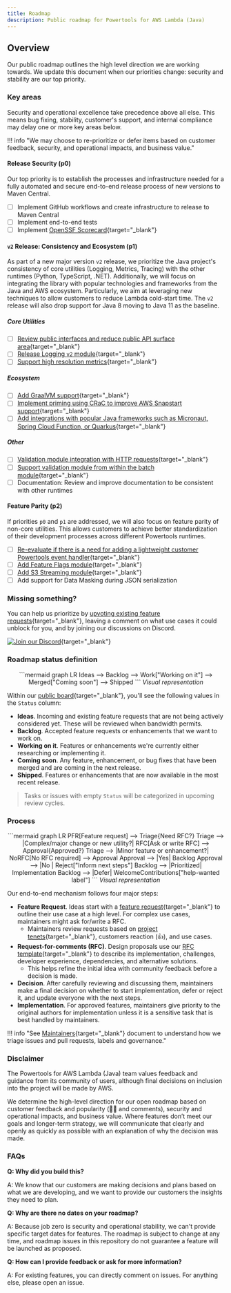 ```yaml
---
title: Roadmap
description: Public roadmap for Powertools for AWS Lambda (Java)
---
```


## Overview

Our public roadmap outlines the high level direction we are working towards. We update this document when our priorities change: security and stability are our top priority.

### Key areas

Security and operational excellence take precedence above all else. This means bug fixing, stability, customer's support, and internal compliance may delay one or more key areas below.

!!! info "We may choose to re-prioritize or defer items based on customer feedback, security, and operational impacts, and business value."

#### Release Security (p0)

Our top priority is to establish the processes and infrastructure needed for a fully automated and secure end-to-end release process of new versions to Maven Central.

- [ ] Implement GitHub workflows and create infrastructure to release to Maven Central
- [ ] Implement end-to-end tests
- [ ] Implement [OpenSSF Scorecard](https://openssf.org/projects/scorecard/){target="\_blank"}

#### `v2` Release: Consistency and Ecosystem (p1)

As part of a new major version `v2` release, we prioritize the Java project's consistency of core utilities (Logging, Metrics, Tracing) with the other runtimes (Python, TypeScript, .NET). Additionally, we will focus on integrating the library with popular technologies and frameworks from the Java and AWS ecosystem. Particularly, we aim at leveraging new techniques to allow customers to reduce Lambda cold-start time. The `v2` release will also drop support for Java 8 moving to Java 11 as the baseline.

##### Core Utilities

- [ ] [Review public interfaces and reduce public API surface area](https://github.com/aws-powertools/powertools-lambda-java/issues/1283){target="\_blank"}
- [ ] [Release Logging `v2` module](https://github.com/aws-powertools/powertools-lambda-java/issues/965){target="\_blank"}
- [ ] [Support high resolution metrics](https://github.com/aws-powertools/powertools-lambda-java/issues/1041){target="\_blank"}

##### Ecosystem

- [ ] [Add GraalVM support](https://github.com/aws-powertools/powertools-lambda-java/issues/764){target="\_blank"}
- [ ] [Implement priming using CRaC to improve AWS Snapstart support](https://github.com/aws-powertools/powertools-lambda-java/issues/1588){target="\_blank"}
- [ ] [Add integrations with popular Java frameworks such as Micronaut, Spring Cloud Function, or Quarkus](https://github.com/aws-powertools/powertools-lambda-java/issues/1701){target="\_blank"}

##### Other

- [ ] [Validation module integration with HTTP requests](https://github.com/aws-powertools/powertools-lambda-java/issues/1298){target="\_blank"}
- [ ] [Support validation module from within the batch module](https://github.com/aws-powertools/powertools-lambda-java/issues/1496){target="\_blank"}
- [ ] Documentation: Review and improve documentation to be consistent with other runtimes

#### Feature Parity (p2)

If priorities `p0` and `p1` are addressed, we will also focus on feature parity of non-core utilities. This allows customers to achieve better standardization of their development processes across different Powertools runtimes.

- [ ] [Re-evaluate if there is a need for adding a lightweight customer Powertools event handler](https://github.com/aws-powertools/powertools-lambda-java/issues/1103){target="\_blank"}
- [ ] [Add Feature Flags module](https://github.com/aws-powertools/powertools-lambda-java/issues/1086){target="\_blank"}
- [ ] [Add S3 Streaming module](https://github.com/aws-powertools/powertools-lambda-java/issues/1085){target="\_blank"}
- [ ] Add support for Data Masking during JSON serialization

### Missing something?

You can help us prioritize by [upvoting existing feature requests](https://github.com/aws-powertools/powertools-lambda-java/issues?q=is%3Aissue%20state%3Aopen%20label%3Aenhancement){target="\_blank"},
leaving a comment on what use cases it could unblock for you, and by joining our discussions on Discord.

[![Join our Discord](https://dcbadge.vercel.app/api/server/B8zZKbbyET)](https://discord.gg/B8zZKbbyET){target="\_blank"}

### Roadmap status definition

<center>
```mermaid
graph LR
    Ideas --> Backlog --> Work["Working on it"] --> Merged["Coming soon"] --> Shipped
```
<i>Visual representation</i>
</center>

Within our [public board](https://github.com/orgs/aws-powertools/projects/4/){target="\_blank"}, you'll see the following values in the `Status` column:

- **Ideas**. Incoming and existing feature requests that are not being actively considered yet. These will be reviewed
  when bandwidth permits.
- **Backlog**. Accepted feature requests or enhancements that we want to work on.
- **Working on it**. Features or enhancements we're currently either researching or implementing it.
- **Coming soon**. Any feature, enhancement, or bug fixes that have been merged and are coming in the next release.
- **Shipped**. Features or enhancements that are now available in the most recent release.

> Tasks or issues with empty `Status` will be categorized in upcoming review cycles.

### Process

<center>
```mermaid
graph LR
    PFR[Feature request] --> Triage{Need RFC?}
    Triage --> |Complex/major change or new utility?| RFC[Ask or write RFC] --> Approval{Approved?}
    Triage --> |Minor feature or enhancement?| NoRFC[No RFC required] --> Approval
    Approval --> |Yes| Backlog
    Approval --> |No | Reject["Inform next steps"]
    Backlog --> |Prioritized| Implementation
    Backlog --> |Defer| WelcomeContributions["help-wanted label"]
```
<i>Visual representation</i>
</center>

Our end-to-end mechanism follows four major steps:

- **Feature Request**. Ideas start with a [feature request](https://github.com/aws-powertools/powertools-lambda-java/issues/new?template=feature_request.md){target="\_blank"} to outline their use case at a high level. For complex use cases, maintainers might ask for/write a
  RFC.
  - Maintainers review requests based on [project tenets](index.md#tenets){target="\_blank"}, customers reaction (👍),
    and use cases.
- **Request-for-comments (RFC)**. Design proposals use
  our [RFC template](https://github.com/aws-powertools/powertools-lambda-java/issues/new?q=is%3Aissue+state%3Aopen+label%3Aenhancement&template=rfc.md){target="\_blank"} to describe its implementation, challenges, developer experience, dependencies, and alternative solutions.
  - This helps refine the initial idea with community feedback before a decision is made.
- **Decision**. After carefully reviewing and discussing them, maintainers make a final decision on whether to start
  implementation, defer or reject it, and update everyone with the next steps.
- **Implementation**. For approved features, maintainers give priority to the original authors for implementation unless
  it is a sensitive task that is best handled by maintainers.

!!! info "See [Maintainers](./processes/maintainers.md){target="\_blank"} document to understand how we triage issues and pull requests, labels and governance."

### Disclaimer

The Powertools for AWS Lambda (Java) team values feedback and guidance from its community of users, although final
decisions on inclusion into the project will be made by AWS.

We determine the high-level direction for our open roadmap based on customer feedback and popularity (👍🏽 and comments),
security and operational impacts, and business value. Where features don’t meet our goals and longer-term strategy, we
will communicate that clearly and openly as quickly as possible with an explanation of why the decision was made.

### FAQs

**Q: Why did you build this?**

A: We know that our customers are making decisions and plans based on what we are developing, and we want to provide our
customers the insights they need to plan.

**Q: Why are there no dates on your roadmap?**

A: Because job zero is security and operational stability, we can't provide specific target dates for features. The
roadmap is subject to change at any time, and roadmap issues in this repository do not guarantee a feature will be
launched as proposed.

**Q: How can I provide feedback or ask for more information?**

A: For existing features, you can directly comment on issues. For anything else, please open an issue.
